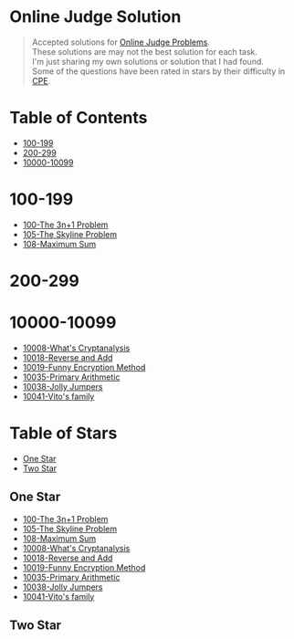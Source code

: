 # Online Judge Solution
> Accepted solutions for [Online Judge Problems](https://onlinejudge.org/index.php?option=com_onlinejudge&Itemid=8).<br>
> These solutions are may not the best solution for each task. <br>
> I'm just sharing my own solutions or solution that I had found. <br>
> Some of the questions have been rated in stars by their difficulty in [CPE](http://par.cse.nsysu.edu.tw/~advprog/star.php). <br>
# Table of Contents
* [100-199](#100-199)
* [200-299](#200-299)
* [10000-10099](#10000-10099)
# 100-199 <a id='100-199'></a>
* [100-The 3n+1 Problem](src/100-199/100-The%203n+1%20Problem.cpp)
* [105-The Skyline Problem](src/100-199/105-The%20Skyline%20Problem.cpp)
* [108-Maximum Sum](src/100-199/108-Maximum%20Sum.cpp)
# 200-299 <a id='200-299'></a>
# 10000-10099 <a id='10000-10099'></a>
* [10008-What's Cryptanalysis](src/10000-10099/10008-What's%20Cryptanalysis.cpp)
* [10018-Reverse and Add](src/10000-10099/10018-Reverse%20and%20Add.cpp)
* [10019-Funny Encryption Method](src/10000-10099/10019-Funny%20Encryption%20Method.cpp)
* [10035-Primary Arithmetic](src/10000-10099/10035-Primary%20Arithmetic.cpp)
* [10038-Jolly Jumpers](src/10000-10099/10038-Jolly%20Jumpers.cpp)
* [10041-Vito's family](src/10000-10099/10041-Vito's%20family.cpp)
# Table of Stars
* [One Star](#One-Star)
* [Two Star](#Two-Star)
## One Star <a id='One-Star'></a>
* [100-The 3n+1 Problem](src/100-199/100-The%203n+1%20Problem.cpp)
* [105-The Skyline Problem](src/100-199/105-The%20Skyline%20Problem.cpp)
* [108-Maximum Sum](src/100-199/108-Maximum%20Sum.cpp)
* [10008-What's Cryptanalysis](src/10000-10099/10008-What's%20Cryptanalysis.cpp)
* [10018-Reverse and Add](src/10000-10099/10018-Reverse%20and%20Add.cpp)
* [10019-Funny Encryption Method](src/10000-10099/10019-Funny%20Encryption%20Method.cpp)
* [10035-Primary Arithmetic](src/10000-10099/10035-Primary%20Arithmetic.cpp)
* [10038-Jolly Jumpers](src/10000-10099/10038-Jolly%20Jumpers.cpp)
* [10041-Vito's family](src/10000-10099/10041-Vito's%20family.cpp)
## Two Star <a id='Two-Star'></a>